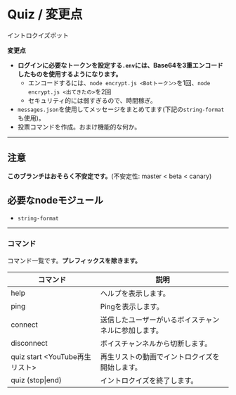 # Quiz / 変更点
イントロクイズボット

**変更点**
 - **__ログインに必要なトークンを設定する`.env`には、Base64を3重エンコードしたものを使用するようになります。__**
   - エンコードするには、`node encrypt.js <Botトークン>`を1回、`node encrypt.js <出てきたの>`を2回
   - セキュリティ的には弱すぎるので、時間稼ぎ。
 - `messages.json`を使用してメッセージをまとめてます(下記の`string-format`も使用)。
 - 投票コマンドを作成。おまけ機能的な何か。

---
## 注意
__**このブランチはおそらく不安定です。**__(不安定性: master < beta < canary)

## 必要なnodeモジュール
 - `string-format`

---
### コマンド
コマンド一覧です。__プレフィックスを除きます。__

| コマンド | 説明 |
| -------- | ---------- |
| help | ヘルプを表示します。 |
| ping | Pingを表示します。 |
| connect | 送信したユーザーがいるボイスチャンネルに参加します。 |
| disconnect | ボイスチャンネルから切断します。 |
| quiz start <YouTube再生リスト> | 再生リストの動画でイントロクイズを開始します。 |
| quiz (stop\|end) | イントロクイズを終了します。 |

